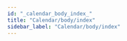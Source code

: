 ```yaml
---
id: "_calendar_body_index_"
title: "Calendar/body/index"
sidebar_label: "Calendar/body/index"
---
```


